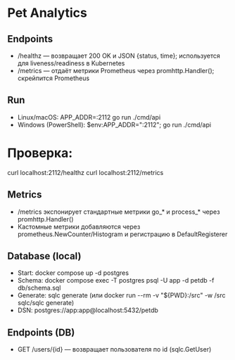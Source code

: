 # Pet Analytics

## Endpoints
- /healthz — возвращает 200 OK и JSON {status, time}; используется для liveness/readiness в Kubernetes
- /metrics — отдаёт метрики Prometheus через promhttp.Handler(); скрейпится Prometheus

## Run

- Linux/macOS: APP_ADDR=:2112 go run ./cmd/api
- Windows (PowerShell): $env:APP_ADDR=":2112"; go run ./cmd/api
# Проверка:
curl localhost:2112/healthz
curl localhost:2112/metrics

## Metrics

- /metrics экспонирует стандартные метрики go_* и process_* через promhttp.Handler()
- Кастомные метрики добавляются через prometheus.NewCounter/Histogram и регистрацию в DefaultRegisterer

## Database (local)
- Start: docker compose up -d postgres
- Schema: docker compose exec -T postgres psql -U app -d petdb -f db/schema.sql
- Generate: sqlc generate  (или docker run --rm -v "${PWD}:/src" -w /src sqlc/sqlc generate)
- DSN: postgres://app:app@localhost:5432/petdb

## Endpoints (DB)
- GET /users/{id} — возвращает пользователя по id (sqlc.GetUser)
